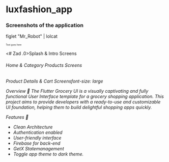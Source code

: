 # luxfashion_app 

### Screenshots of the application 

   figlet "Mr_Robot" | lolcat

<span style="font-size:0.5em;">Text goes here</span>



 <# Zad .0>Splash & Intro Screens

<h6> Home & Category Products Screens <h6>

Product Details & Cart Screensfont-size: large

Overview 📙
The Flutter Grocery UI is a visually captivating and fully functional User Interface template for a grocery shopping application. This project aims to provide developers with a ready-to-use and customizable UI foundation, helping them to build delightful shopping apps quickly.


Features 🌟
- Clean Architecture  
- Authentication enabled
- User-friendly interface
- Firebase for back-end
- GetX Statemanagement
- Toggle app theme to dark theme.


 
